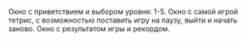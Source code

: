 Окно с приветствием и выбором уровня: 1-5. Окно с самой игрой тетрис, с возможностью поставить игру на паузу, выйти и начать заново. Окно с результатом игры и рекордом.
